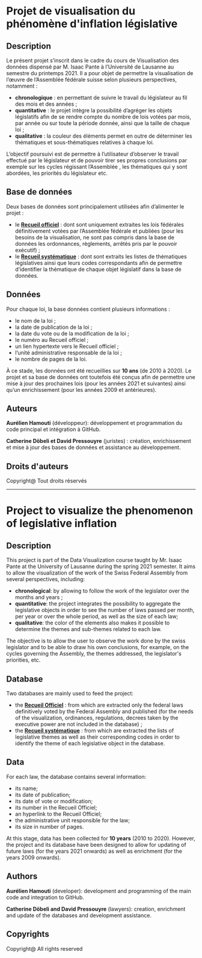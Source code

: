 # Projet de visualisation du phénomène d'inflation législative

## Description
Le présent projet s’inscrit dans le cadre du cours de Visualisation des données dispensé par M. Isaac Pante à l’Université de Lausanne au semestre du printemps 2021. Il a pour objet de permettre la visualisation de l’œuvre de l’Assemblée fédérale suisse selon plusieurs perspectives, notamment : 
-	**chronologique** : en permettant de suivre le travail du législateur au fil des mois et des années ; 
-	**quantitative** : le projet intègre la possibilité d’agréger les objets législatifs afin de se rendre compte du nombre de lois votées par mois, par année ou sur toute la période donnée, ainsi que la taille de chaque loi ; 
-	**qualitative** : la couleur des éléments permet en outre de déterminer les thématiques et sous-thématiques relatives à chaque loi.

L’objectif poursuivi est de permettre à l’utilisateur d’observer le travail effectué par le législateur et de pouvoir tirer ses propres conclusions par exemple sur les cycles régissant l’Assemblée , les thématiques qui y sont abordées, les priorités du législateur etc. 

## Base de données
Deux bases de données sont principalement utilisées afin d’alimenter le projet : 
-	le **[Recueil officiel](https://www.fedlex.admin.ch/fr/oc?news_period=last_day&news_pageNb=1&news_order=desc&news_itemsPerPage=10)** : dont sont uniquement extraites les lois fédérales définitivement votées par l’Assemblée fédérale et publiées (pour les besoins de la visualisation, ne sont pas compris dans la base de données les ordonnances, règlements, arrêtés pris par le pouvoir exécutif) ; 
-	le **[Recueil systématique](https://www.fedlex.admin.ch/fr/cc?news_period=last_day&news_pageNb=1&news_order=desc&news_itemsPerPage=10)** : dont sont extraits les listes de thématiques législatives ainsi que leurs codes correspondants afin de permettre d’identifier la thématique de chaque objet législatif dans la base de données.

## Données
Pour chaque loi, la base données contient plusieurs informations : 
-	le nom de la loi ;
-	la date de publication de la loi ;
-	la date du vote ou de la modification de la loi ;
-	le numéro au Recueil officiel ;
-	un lien hypertexte vers le Recueil officiel ;
-	l’unité administrative responsable de la loi ; 
-	le nombre de pages de la loi.

À ce stade, les données ont été recueillies sur **10 ans** (de 2010 à 2020). Le projet et sa base de données ont toutefois été conçus afin de permettre une mise à jour des prochaines lois (pour les années 2021 et suivantes) ainsi qu’un enrichissement (pour les années 2009 et antérieures).


## Auteurs
**Aurélien Hamouti** (développeur): développement et programmation du code principal et intégration à GitHub.

**Catherine Döbeli et David Pressouyre** (juristes) : création, enrichissement et mise à jour des bases de données et assistance au développement.

## Droits d'auteurs
Copyright@ Tout droits réservés


**************************************************************************************************

# Project to visualize the phenomenon of legislative inflation

## Description
This project is part of the Data Visualization course taught by Mr. Isaac Pante at the University of Lausanne during the spring 2021 semester. It aims to allow the visualization of the work of the Swiss Federal Assembly from several perspectives, including: 
- **chronological**: by allowing to follow the work of the legislator over the months and years ; 
- **quantitative**: the project integrates the possibility to aggregate the legislative objects in order to see the number of laws passed per month, per year or over the whole period, as well as the size of each law; 
- **qualitative**: the color of the elements also makes it possible to determine the themes and sub-themes related to each law.

The objective is to allow the user to observe the work done by the swiss legislator and to be able to draw his own conclusions, for example, on the cycles governing the Assembly, the themes addressed, the legislator's priorities, etc. 

## Database
Two databases are mainly used to feed the project: 
- the **[Recueil Officiel](https://www.fedlex.admin.ch/fr/oc?news_period=last_day&news_pageNb=1&news_order=desc&news_itemsPerPage=10)** : from which are extracted only the federal laws definitively voted by the Federal Assembly and published (for the needs of the visualization, ordinances, regulations, decrees taken by the executive power are not included in the database) ; 
- the **[Recueil systématique](https://www.fedlex.admin.ch/fr/cc?news_period=last_day&news_pageNb=1&news_order=desc&news_itemsPerPage=10)** : from which are extracted the lists of legislative themes as well as their corresponding codes in order to identify the theme of each legislative object in the database.

## Data
For each law, the database contains several information: 
- its name;
- its date of publication;
- its date of vote or modification;
- its number in the Recueil Officiel;
- an hyperlink to the Recueil Officiel;
- the administrative unit responsible for the law; 
- its size in number of pages.

At this stage, data has been collected for **10 years** (2010 to 2020). However, the project and its database have been designed to allow for updating of future laws (for the years 2021 onwards) as well as enrichment (for the years 2009 onwards).


## Authors
**Aurélien Hamouti** (developer): development and programming of the main code and integration to GitHub.

**Catherine Döbeli and David Pressouyre** (lawyers): creation, enrichment and update of the databases and development assistance.

## Copyrights
Copyright@ All rights reserved


